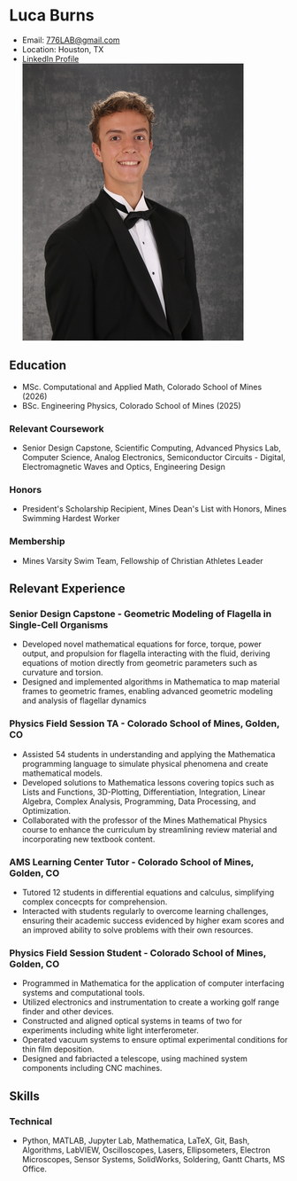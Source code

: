 # **Luca Burns**
- Email: 776LAB@gmail.com
- Location: Houston, TX
- [LinkedIn Profile](https://www.linkedin.com/in/luca-burns-72ab1424b/)
![](img_2242.JPG)
##  **Education**
- MSc. Computational and Applied Math, Colorado School of Mines (2026)
- BSc. Engineering Physics, Colorado School of Mines (2025)

###  **Relevant Coursework**
- Senior Design Capstone, Scientific Computing, Advanced Physics Lab, Computer Science, Analog Electronics, Semiconductor Circuits - Digital, Electromagnetic Waves and Optics, Engineering Design

### **Honors**
- President's Scholarship Recipient, Mines Dean's List with Honors, Mines Swimming Hardest Worker

### **Membership**
- Mines Varsity Swim Team, Fellowship of Christian Athletes Leader

## **Relevant Experience**

### **Senior Design Capstone** - Geometric Modeling of Flagella in Single-Cell Organisms
- Developed novel mathematical equations for force, torque, power output, and propulsion for flagella interacting with the fluid, deriving equations of motion directly from geometric parameters such as curvature and torsion.
- Designed and implemented algorithms in Mathematica to map material frames to geometric frames, enabling advanced geometric modeling and analysis of flagellar dynamics

### **Physics Field Session TA** - Colorado School of Mines, Golden, CO
- Assisted 54 students in understanding and applying the Mathematica programming language to simulate physical phenomena and create mathematical models.
- Developed solutions to Mathematica lessons covering topics such as Lists and Functions, 3D-Plotting, Differentiation, Integration, Linear Algebra, Complex Analysis, Programming, Data Processing, and Optimization.
- Collaborated with the professor of the Mines Mathematical Physics course to enhance the curriculum by streamlining review material and incorporating new textbook content.

### **AMS Learning Center Tutor** - Colorado School of Mines, Golden, CO
- Tutored 12 students in differential equations and calculus, simplifying complex concecpts for comprehension.
- Interacted with students regularly to overcome learning challenges, ensuring their academic success evidenced by higher exam scores and an improved ability to solve problems with their own resources.

### **Physics Field Session Student** - Colorado School of Mines, Golden, CO
- Programmed in Mathematica for the application of computer interfacing systems and computational tools.
- Utilized electronics and instrumentation to create a working golf range finder and other devices.
- Constructed and aligned optical systems in teams of two for experiments including white light interferometer.
- Operated vacuum systems to ensure optimal experimental conditions for thin film deposition.
- Designed and fabriacted a telescope, using machined system components including CNC machines.

## **Skills**

### **Technical**
- Python, MATLAB, Jupyter Lab, Mathematica, LaTeX, Git, Bash, Algorithms, LabVIEW, Oscilloscopes, Lasers, Ellipsometers, Electron Microscopes, Sensor Systems, SolidWorks, Soldering, Gantt Charts, MS Office.

